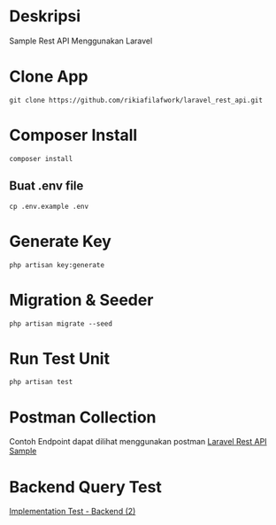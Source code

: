 # Deskripsi
Sample Rest API Menggunakan Laravel

# Clone App
```
git clone https://github.com/rikiafilafwork/laravel_rest_api.git
```

# Composer Install
```
composer install
```

## Buat .env file
```
cp .env.example .env
```
# Generate Key
```
php artisan key:generate
```
# Migration & Seeder
```
php artisan migrate --seed
```
# Run Test Unit
```
php artisan test
```
# Postman Collection
Contoh Endpoint dapat dilihat menggunakan postman [Laravel Rest API Sample](https://github.com/rikiafilafwork/laravel_rest_api/blob/main/Laravel%20Rest%20API%20Sample.postman_collection.json)
# Backend Query Test
[Implementation Test - Backend (2)](https://github.com/rikiafilafwork/laravel_rest_api/blob/main/QUERY_BACKEND_2.txt)
